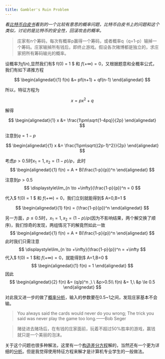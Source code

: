 ```yaml
---
title: Gambler's Ruin Problem
---
```


*看[比特币白皮书](https://bitcoin.org/bitcoin.pdf "比特币白皮书")看到的一个比较有意思的概率问题，比特币白皮书上的问题和这个类似，讨论的是比特币的安全性，回滚攻击的概率。*

> 庄家有n个筹码，每次有概率p赢得一个筹码，或者概率q（q=1-p）输掉一个筹码。庄家输掉所有钱后，即终止游戏。假设各次赌博都是独立的，求庄家把所有筹码输光的概率。

设概率为$f(n)$,显然我们有$	f(0) = 1 $ 和 $f(+\infty) = 0$，又根据题意和全概率公式，我们有如下递推方程

$$
\begin{alignedat}{1}
f(n) &= pf(n+1) + qf(n-1)
\end{alignedat}
$$


所以，特征方程为

$$
x = px^2 + q
$$

解得

$$
\begin{alignedat}{1}
x &= \frac{1\pm\sqrt{1-4pq}}{2p}
\end{alignedat}
$$

注意到$q=1-p$

$$
\begin{alignedat}{1}
x &= \frac{1\pm\sqrt{(2p-1)^2}}{2p}
\end{alignedat}
$$

考虑$p>0.5$时$x_1=1,x_2=(1-p)/p$，此时
$$
\begin{alignedat}{1}
f(n) = A + B(\frac{1-p}{p})^n
\end{alignedat}
$$

注意到$p>0.5$
$$
\displaystyle\lim_{n \to +\infty}(\frac{1-p}{p})^n = 0
$$

代入$	f(0) = 1 $ 和 $f(+\infty) = 0$，我们立刻就能得到$	A=0,B=1 $

$$
\begin{alignedat}{1}
f(n) = (\frac{1-p}{p})^n
\end{alignedat}
$$

另一方面，$p \le 0.5$时，$x_1=1,x_2=(1-p)/p$(因为不影响结果，两个解交换了顺序)，我们惊奇的发现，两组情况下的解竟然如此一致
$$
\begin{alignedat}{1}
f(n) = A + B(\frac{1-p}{p})^n
\end{alignedat}
$$
此时我们只需注意
$$
\displaystyle\lim_{n \to +\infty}(\frac{1-p}{p})^n = +\infty
$$
代入$	f(0) = 1 $和 $f(+\infty) = 0$，就能得到$	A=1,B=0 $
$$
\begin{alignedat}{1}
f(n) = 1
\end{alignedat}
$$
因此
$$
\begin{alignedat}{2}
f(n) &= (q/p)^n ,\ \ &p>0.5\\
f(n) &= 1,\ &p \le 0.5
\end{alignedat}
$$

对此我又进一步的做了[概率分析](http://www.combination.net.cn/wp-content/uploads/2019/12/Gamblers-Ruin-Problem-Probability.html "概率分析")，输入的参数要在0.5~1之间，发现庄家基本不会输。

> You always said the cards would never do you wrong; The trick you said was never play the game too long.——Bob Seger


> 赌徒进去赌场后，在有钱的庄家面前，玩着不超过50%胜率的游戏，赢钱就只是一个美丽的泡沫。


关于这个问题也很多种解法，这里有一个[构造差分方程](https://www.jianshu.com/p/7df33ae5fb56 "构造差分方程")解的，当然还有一个更为详细的[分析](https://www.mathpages.com/home/kmath084/kmath084.htm "分析")。但是我觉得使用特征方程来解才是计算机专业学生的一般做法。



